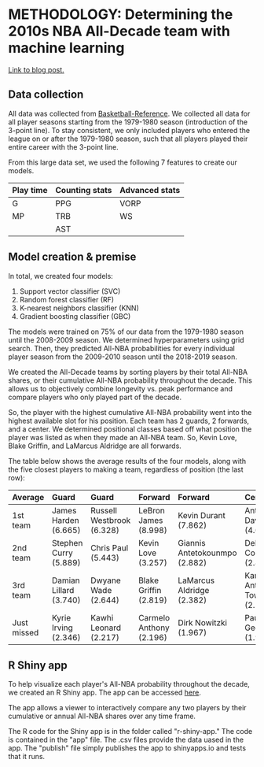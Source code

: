 # METHODOLOGY: Determining the 2010s NBA All-Decade team with machine learning

[Link to blog post.](https://dribbleanalytics.blog/2019/12/all-decade-teams)

## Data collection

All data was collected from [Basketball-Reference](http://basketball-reference.com/). We collected all data for all player seasons starting from the 1979-1980 season (introduction of the 3-point line). To stay consistent, we only included players who entered the league on or after the 1979-1980 season, such that all players played their entire career with the 3-point line.

From this large data set, we used the following 7 features to create our models.

|Play time|Counting stats|Advanced stats|
:--|:--|:--|
|G|PPG|VORP|
|MP|TRB|WS|
||AST||

## Model creation & premise

In total, we created four models:

1. Support vector classifier (SVC)
2. Random forest classifier (RF)
3. K-nearest neighbors classifier (KNN)
4. Gradient boosting classifier (GBC)

The models were trained on 75% of our data from the 1979-1980 season until the 2008-2009 season. We determined hyperparameters using grid search. Then, they predicted All-NBA probabilities for every individual player season from the 2009-2010 season until the 2018-2019 season.

We created the All-Decade teams by sorting players by their total All-NBA shares, or their cumulative All-NBA probability throughout the decade. This allows us to objectively combine longevity vs. peak performance and compare players who only played part of the decade.

So, the player with the highest cumulative All-NBA probability went into the highest available slot for his position. Each team has 2 guards, 2 forwards, and a center. We determined positional classes based off what position the player was listed as when they made an All-NBA team. So, Kevin Love, Blake Griffin, and LaMarcus Aldridge are all forwards.

The table below shows the average results of the four models, along with the five closest players to making a team, regardless of position (the last row):

|Average|Guard|Guard|Forward|Forward|Center|
:--|:--|:--|:--|:--|:--|
|1st team|James Harden (6.665)|Russell Westbrook (6.328)|LeBron James (8.998)|Kevin Durant (7.862)|Anthony Davis (4.056)|
|2nd team|Stephen Curry (5.889)|Chris Paul (5.443)|Kevin Love (3.257)|Giannis Antetokounmpo (2.882)|DeMarcus Cousins (2.855)|
|3rd team|Damian Lillard (3.740)|Dwyane Wade (2.644)|Blake Griffin (2.819)|LaMarcus Aldridge (2.382)|Karl-Anthony Towns (2.559)|
|Just missed|Kyrie Irving (2.346)|Kawhi Leonard (2.217)|Carmelo Anthony (2.196)|Dirk Nowitzki (1.967)|Paul George (1.948)|

## R Shiny app

To help visualize each player's All-NBA probability throughout the decade, we created an R Shiny app. The app can be accessed [here](https://dribbleanalytics.shinyapps.io/all-decade-teams/).

The app allows a viewer to interactively compare any two players by their cumulative or annual All-NBA shares over any time frame.

The R code for the Shiny app is in the folder called "r-shiny-app." The code is contained in the "app" file. The .csv files provide the data uased in the app. The "publish" file simply publishes the app to shinyapps.io and tests that it runs.
